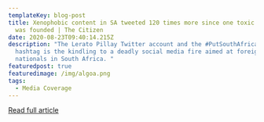 ```yaml
---
templateKey: blog-post
title: Xenophobic content in SA tweeted 120 times more since one toxic account
  was founded | The Citizen
date: 2020-08-23T09:40:14.215Z
description: "The Lerato Pillay Twitter account and the #PutSouthAfricaFirst
  hashtag is the kindling to a deadly social media fire aimed at foreign
  nationals in South Africa. "
featuredpost: true
featuredimage: /img/algoa.png
tags:
  - Media Coverage
---
```

[Read full article](https://citizen.co.za/news/south-africa/social-media/2346612/xenophobic-content-in-sa-tweeted-120-times-more-since-one-toxic-account-was-founded/)